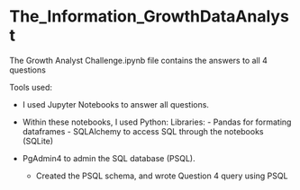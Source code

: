 # The_Information_GrowthDataAnalyst

The Growth Analyst Challenge.ipynb file contains the answers to all 4 questions


Tools used: 

* I used Jupyter Notebooks to answer all questions. 
* Within these notebooks, I used Python:
	Libraries: 
			- Pandas for formating dataframes
			- SQLAlchemy to access SQL through the notebooks (SQLite)

* PgAdmin4 to admin the SQL database (PSQL). 
    - Created the PSQL schema, and wrote Question 4 query using PSQL